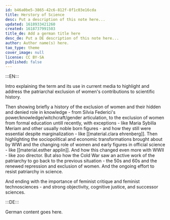 ```yaml
---
id: b46a0be5-3865-42c6-812f-8f1c03e16cda
title: Herstory of Science
desc: Put a description of this note here...
updated: 1618933421260
created: 1618737991503
title_de: Add a german title here
desc_de: Put a DE description of this note here...
author: Author name(s) here.
tao_type: theme
cover_image: null
license: CC BY-SA
published: false
---
```


:::EN:::

Intro explaining the term and its use in current media to highlight and address the patriarchal exclusion of women's contributions to scientific history.

Then showing briefly a history of the exclusion of women and their hidden and denied role in knowledge - from Silvia Federici's power/knowledge/witchcraft/gender articulation, to the exclusion of women from formal education untill recently, with exceptions - like Maria Sybilla Meriam and other usually noble born figures - and how they still were essential despite marginalization - like [[material.clara ehrenberg]].
Then highlighting the sociopolitical and economic transformations brought about by WWI and the changing role of women and early figures in official science - like [[material.esther applin]]. And how this changed even more with WWII - like zoo director. But also how the Cold War saw an active work of the patriarchy to go back to the previous situation - the 50s and 60s and the renewed repression and exclusion of women. And the ongoing effort to resist patriarchy in science.

And ending with the importance of feminist critique and feminist technosciences - and strong objectivity, cognitive justice, and successor sciences.

:::DE:::

German content goes here.
